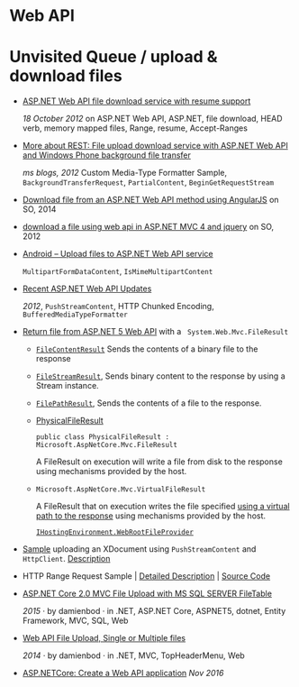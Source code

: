 # Web API

# Unvisited Queue / upload & download files
+ [ASP.NET Web API file download service with resume support](http://piotrwalat.net/file-download-service-with-resume-support-using-asp-net-web-api/)
   
   _18 October 2012_ on ASP.NET Web API, ASP.NET, file download, HEAD verb, memory mapped files, Range, resume, Accept-Ranges 
+ [More about REST: File upload download service with ASP.NET Web API and Windows Phone background file transfer](https://blogs.msdn.microsoft.com/codefx/2012/02/23/more-about-rest-file-upload-download-service-with-asp-net-web-api-and-windows-phone-background-file-transfer/)
  
  _ms blogs, 2012_ Custom Media-Type Formatter Sample, `BackgroundTransferRequest`, `PartialContent`, `BeginGetRequestStream`
+ [Download file from an ASP.NET Web API method using AngularJS](https://stackoverflow.com/questions/24080018/download-file-from-an-asp-net-web-api-method-using-angularjs) on SO, 2014
+ [download a file using web api in ASP.NET MVC 4 and jquery](https://stackoverflow.com/questions/12975886/how-to-download-a-file-using-web-api-in-asp-net-mvc-4-and-jquery) on SO, 2012

+ [Android – Upload files to ASP.NET Web API service](http://hintdesk.com/android-upload-files-to-asp-net-web-api-service/)
  
  `MultipartFormDataContent`, `IsMimeMultipartContent`
+ [Recent ASP.NET Web API Updates](https://blogs.msdn.microsoft.com/henrikn/2012/04/23/recent-asp-net-web-api-updates-april-24/)

  _2012_, `PushStreamContent`, HTTP Chunked Encoding, `BufferedMediaTypeFormatter`
+ [Return file from ASP.NET 5 Web API](https://stackoverflow.com/questions/34856983/return-file-from-asp-net-5-web-api) with a ` System.Web.Mvc.FileResult`
  - [`FileContentResult`](https://msdn.microsoft.com/en-us/library/system.web.mvc.filecontentresult(v=vs.118).aspx) Sends the contents of a binary file to the response
  - [`FileStreamResult`](https://msdn.microsoft.com/en-us/library/system.web.mvc.filestreamresult(v=vs.118).aspx), Sends binary content to the response by using a Stream instance.
  - [`FilePathResult`](https://msdn.microsoft.com/en-us/library/system.web.mvc.filepathresult(v=vs.118).aspx), Sends the contents of a file to the response.
  - [PhysicalFileResult](https://docs.microsoft.com/en-us/dotnet/api/microsoft.aspnetcore.mvc.physicalfileresult?view=aspnetcore-2.0)

    `public class PhysicalFileResult : Microsoft.AspNetCore.Mvc.FileResult`
    
    A FileResult on execution will write a file from disk to the response using mechanisms provided by the host.
  - `Microsoft.AspNetCore.Mvc.VirtualFileResult` 
  
    A FileResult that on execution writes the file specified [using a virtual path to the response](https://docs.microsoft.com/en-us/dotnet/api/microsoft.aspnetcore.mvc.virtualfileresult?view=aspnetcore-2.0) using mechanisms provided by the host.

    [`IHostingEnvironment.WebRootFileProvider`](https://stackoverflow.com/a/35663207/2239678)
+  [Sample](http://aspnet.codeplex.com/sourcecontrol/latest#Samples/WebApi/UploadXDocumentSample/ReadMe.txt) uploading an XDocument using `PushStreamContent` and `HttpClient`. [Description](https://blogs.msdn.microsoft.com/henrikn/2012/02/16/push-and-pull-streams-using-httpclient/)
+ HTTP Range Request Sample | [Detailed Description](https://blogs.msdn.microsoft.com/webdev/2012/11/23/asp-net-web-api-and-http-byte-range-support/) | [Source Code](http://aspnet.codeplex.com/sourcecontrol/latest#Samples/WebApi/HttpRangeRequestSample/ReadMe.txt) 
+ [ASP.NET Core 2.0 MVC File Upload with MS SQL SERVER FileTable](https://damienbod.com/2015/12/05/asp-net-5-mvc-6-file-upload-with-ms-sql-server-filetable/)

  _2015_ · by damienbod · in .NET, ASP.NET Core, ASPNET5, dotnet, Entity Framework, MVC, SQL, Web
+ [Web API File Upload, Single or Multiple files](https://damienbod.com/2014/03/28/web-api-file-upload-single-or-multiple-files/)

  _2014_ · by damienbod · in .NET, MVC, TopHeaderMenu, Web
+ [ASP.NETCore: Create a Web API application](https://social.technet.microsoft.com/wiki/contents/articles/36340.asp-netcore-create-a-web-api-application.aspx) _Nov 2016_